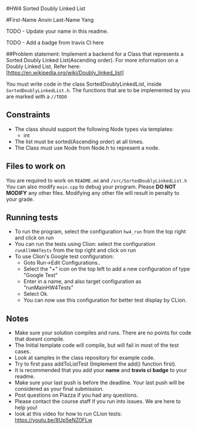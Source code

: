 #HW4 Sorted Doubly Linked List 
  
#First-Name Anxin Last-Name Yang

TODO - Update your name in this readme.

TODO - Add a badge from travis CI here

##Problem statement:
Implement a backend for a Class that represents a Sorted Doubly Linked List(Ascending order). 
For more information on a Doubly Linked List, Refer here:
[https://en.wikipedia.org/wiki/Doubly_linked_list]
    
You must write code in the class SortedDoublyLinkedList, inside `SortedDoublyLinkedList.h`. 
The functions that are to be implemented by you are marked with a `//TODO`     


## Constraints 
* The class should support the following Node types via templates:
    * int
* The list must be sorted(Ascending order) at all times.
* The Class must use Node from Node.h to represent a node.

## Files to work on

You are required to work on `README.md` and `/src/SortedDoublyLinkedList.h`
You can also modify `main.cpp` to debug your program.
Please **DO NOT MODIFY** any other files. Modifying any other file will result in penalty to your grade.

## Running tests
* To run the program, select the configuration `hw4_run` from the top right and click on run
* You can run the tests using Clion: select the configuration `runAllHW4Tests` from the top right and click on run
* To use Clion's Google test configuration:
    * Goto Run->Edit Configurations..
    * Select the "+" icon on the top left to add a new configuration of type "Google Test"
    * Enter in a name, and also target configuration as "runMainHW4Tests"
    * Select Ok.
    * You can now use this configuration for better test display by CLion.

## Notes
* Make sure your solution compiles and runs. There are no points for code that doesnt compile.
* The Initial template code will compile, but will fail in most of the test cases.
* Look at samples in the class repository for example code.
* Try to first pass addToListTest (Implement the add() function first).
* It is recommended that you add your **name** and **travis ci badge** to your readme.
* Make sure your last push is before the deadline. Your last push will be considered as your final submission.
* Post questions on Piazza if you had any questions.
* Please contact the course staff if you run into issues. We are here to help you!
* look at this video for how to run CLion tests: https://youtu.be/8Up5eNZ0FLw